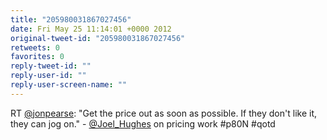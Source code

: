 ```yaml
---
title: "205980031867027456"
date: Fri May 25 11:14:01 +0000 2012
original-tweet-id: "205980031867027456"
retweets: 0
favorites: 0
reply-tweet-id: ""
reply-user-id: ""
reply-user-screen-name: ""
---
```

RT <a href="https://twitter.com/jonpearse">@jonpearse</a>: "Get the price out as soon as possible. If they don't like it, they can jog on." - <a href="https://twitter.com/Joel_Hughes">@Joel_Hughes</a> on pricing work #p80N #qotd

